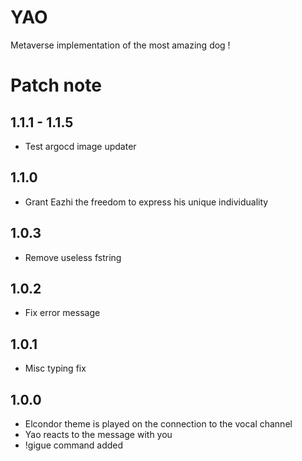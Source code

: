 # YAO

Metaverse implementation of the most amazing dog !

# Patch note

## 1.1.1 - 1.1.5

- Test argocd image updater

## 1.1.0

- Grant Eazhi the freedom to express his unique individuality

## 1.0.3

- Remove useless fstring

## 1.0.2

- Fix error message

## 1.0.1

- Misc typing fix

## 1.0.0

- Elcondor theme is played on the connection to the vocal channel
- Yao reacts to the message with you
- !gigue command added
